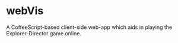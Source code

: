 # webVis
A CoffeeScript-based client-side web-app which aids in playing the Explorer-Director game online.
